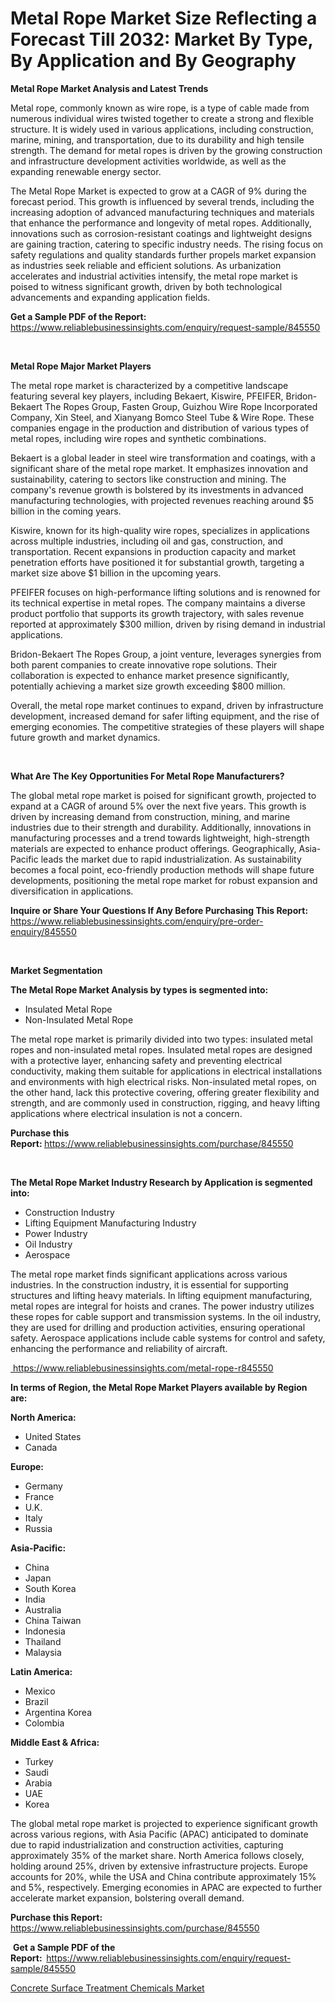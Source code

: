 <p><h1>Metal Rope Market Size Reflecting a Forecast Till 2032: Market By Type, By Application and By Geography</h1></p><p><strong>Metal Rope Market Analysis and Latest Trends</strong></p>
<p><p>Metal rope, commonly known as wire rope, is a type of cable made from numerous individual wires twisted together to create a strong and flexible structure. It is widely used in various applications, including construction, marine, mining, and transportation, due to its durability and high tensile strength. The demand for metal ropes is driven by the growing construction and infrastructure development activities worldwide, as well as the expanding renewable energy sector.</p><p>The Metal Rope Market is expected to grow at a CAGR of 9% during the forecast period. This growth is influenced by several trends, including the increasing adoption of advanced manufacturing techniques and materials that enhance the performance and longevity of metal ropes. Additionally, innovations such as corrosion-resistant coatings and lightweight designs are gaining traction, catering to specific industry needs. The rising focus on safety regulations and quality standards further propels market expansion as industries seek reliable and efficient solutions. As urbanization accelerates and industrial activities intensify, the metal rope market is poised to witness significant growth, driven by both technological advancements and expanding application fields.</p></p>
<p><strong>Get a Sample PDF of the Report:&nbsp;</strong> <a href="https://www.reliablebusinessinsights.com/enquiry/request-sample/845550?utm_campaign=3288&utm_medium=2&utm_source=Github&utm_content=ia&utm_term=31032025&utm_id=metal-rope">https://www.reliablebusinessinsights.com/enquiry/request-sample/845550</a></p>
<p>&nbsp;</p>
<p><strong>Metal Rope Major Market Players</strong></p>
<p><p>The metal rope market is characterized by a competitive landscape featuring several key players, including Bekaert, Kiswire, PFEIFER, Bridon-Bekaert The Ropes Group, Fasten Group, Guizhou Wire Rope Incorporated Company, Xin Steel, and Xianyang Bomco Steel Tube & Wire Rope. These companies engage in the production and distribution of various types of metal ropes, including wire ropes and synthetic combinations.</p><p>Bekaert is a global leader in steel wire transformation and coatings, with a significant share of the metal rope market. It emphasizes innovation and sustainability, catering to sectors like construction and mining. The company's revenue growth is bolstered by its investments in advanced manufacturing technologies, with projected revenues reaching around $5 billion in the coming years.</p><p>Kiswire, known for its high-quality wire ropes, specializes in applications across multiple industries, including oil and gas, construction, and transportation. Recent expansions in production capacity and market penetration efforts have positioned it for substantial growth, targeting a market size above $1 billion in the upcoming years.</p><p>PFEIFER focuses on high-performance lifting solutions and is renowned for its technical expertise in metal ropes. The company maintains a diverse product portfolio that supports its growth trajectory, with sales revenue reported at approximately $300 million, driven by rising demand in industrial applications.</p><p>Bridon-Bekaert The Ropes Group, a joint venture, leverages synergies from both parent companies to create innovative rope solutions. Their collaboration is expected to enhance market presence significantly, potentially achieving a market size growth exceeding $800 million.</p><p>Overall, the metal rope market continues to expand, driven by infrastructure development, increased demand for safer lifting equipment, and the rise of emerging economies. The competitive strategies of these players will shape future growth and market dynamics.</p></p>
<p>&nbsp;</p>
<p><strong>What Are The Key Opportunities For Metal Rope Manufacturers?</strong></p>
<p><p>The global metal rope market is poised for significant growth, projected to expand at a CAGR of around 5% over the next five years. This growth is driven by increasing demand from construction, mining, and marine industries due to their strength and durability. Additionally, innovations in manufacturing processes and a trend towards lightweight, high-strength materials are expected to enhance product offerings. Geographically, Asia-Pacific leads the market due to rapid industrialization. As sustainability becomes a focal point, eco-friendly production methods will shape future developments, positioning the metal rope market for robust expansion and diversification in applications.</p></p>
<p><strong>Inquire or Share Your Questions If Any Before Purchasing This Report:</strong> <a href="https://www.reliablebusinessinsights.com/enquiry/pre-order-enquiry/845550?utm_campaign=3288&utm_medium=2&utm_source=Github&utm_content=ia&utm_term=31032025&utm_id=metal-rope">https://www.reliablebusinessinsights.com/enquiry/pre-order-enquiry/845550</a></p>
<p>&nbsp;</p>
<p><strong>Market Segmentation</strong></p>
<p><strong>The Metal Rope Market Analysis by types is segmented into:</strong></p>
<p><ul><li>Insulated Metal Rope</li><li>Non-Insulated Metal Rope</li></ul></p>
<p><p>The metal rope market is primarily divided into two types: insulated metal ropes and non-insulated metal ropes. Insulated metal ropes are designed with a protective layer, enhancing safety and preventing electrical conductivity, making them suitable for applications in electrical installations and environments with high electrical risks. Non-insulated metal ropes, on the other hand, lack this protective covering, offering greater flexibility and strength, and are commonly used in construction, rigging, and heavy lifting applications where electrical insulation is not a concern.</p></p>
<p><strong>Purchase this Report:&nbsp;</strong><a href="https://www.reliablebusinessinsights.com/purchase/845550?utm_campaign=3288&utm_medium=2&utm_source=Github&utm_content=ia&utm_term=31032025&utm_id=metal-rope">https://www.reliablebusinessinsights.com/purchase/845550</a></p>
<p>&nbsp;</p>
<p><strong>The Metal Rope Market Industry Research by Application is segmented into:</strong></p>
<p><ul><li>Construction Industry</li><li>Lifting Equipment Manufacturing Industry</li><li>Power Industry</li><li>Oil Industry</li><li>Aerospace</li></ul></p>
<p><p>The metal rope market finds significant applications across various industries. In the construction industry, it is essential for supporting structures and lifting heavy materials. In lifting equipment manufacturing, metal ropes are integral for hoists and cranes. The power industry utilizes these ropes for cable support and transmission systems. In the oil industry, they are used for drilling and production activities, ensuring operational safety. Aerospace applications include cable systems for control and safety, enhancing the performance and reliability of aircraft.</p></p>
<p><a href="https://www.reliablebusinessinsights.com/metal-rope-r845550?utm_campaign=3288&utm_medium=2&utm_source=Github&utm_content=ia&utm_term=31032025&utm_id=metal-rope">&nbsp;https://www.reliablebusinessinsights.com/metal-rope-r845550</a></p>
<p><strong>In terms of Region, the Metal Rope Market Players available by Region are:</strong></p>
<p>
    <p> <strong> North America: </strong>
        <ul>
            <li>United States</li>
            <li>Canada</li>
        </ul>
        </p> 
    <p> <strong> Europe: </strong>
        <ul>
            <li>Germany</li>
            <li>France</li>
            <li>U.K.</li>
            <li>Italy</li>
            <li>Russia</li>
        </ul>
        </p> 
    <p> <strong> Asia-Pacific: </strong>
        <ul>
            <li>China</li>
            <li>Japan</li>
            <li>South Korea</li>
            <li>India</li>
            <li>Australia</li>
            <li>China Taiwan</li>
            <li>Indonesia</li>
            <li>Thailand</li>
            <li>Malaysia</li>
        </ul>
        </p> 
    <p> <strong> Latin America: </strong>
        <ul>
            <li>Mexico</li>
            <li>Brazil</li>
            <li>Argentina Korea</li>
            <li>Colombia</li>
        </ul>
        </p> 
    <p> <strong> Middle East & Africa: </strong>
        <ul>
            <li>Turkey</li>
            <li>Saudi</li>
            <li>Arabia</li>
            <li>UAE</li>
            <li>Korea</li>
        </ul>
    </p>
    </p>
<p><p>The global metal rope market is projected to experience significant growth across various regions, with Asia Pacific (APAC) anticipated to dominate due to rapid industrialization and construction activities, capturing approximately 35% of the market share. North America follows closely, holding around 25%, driven by extensive infrastructure projects. Europe accounts for 20%, while the USA and China contribute approximately 15% and 5%, respectively. Emerging economies in APAC are expected to further accelerate market expansion, bolstering overall demand.</p></p>
<p><strong>Purchase this Report: </strong><a href="https://www.reliablebusinessinsights.com/purchase/845550?utm_campaign=3288&utm_medium=2&utm_source=Github&utm_content=ia&utm_term=31032025&utm_id=metal-rope">https://www.reliablebusinessinsights.com/purchase/845550</a></p>
<p>&nbsp;<strong>Get a Sample PDF of the Report:&nbsp;&nbsp;</strong><a href="https://www.reliablebusinessinsights.com/enquiry/request-sample/845550?utm_campaign=3288&utm_medium=2&utm_source=Github&utm_content=ia&utm_term=31032025&utm_id=metal-rope">https://www.reliablebusinessinsights.com/enquiry/request-sample/845550</a></p>
<p><strong></strong></p>
<p><p><a href="https://github.com/kalsirollija/Market-Research-Report-List-1/blob/main/concrete-surface-treatment-chemicals-market.md?utm_campaign=3288&utm_medium=2&utm_source=Github&utm_content=ia&utm_term=31032025&utm_id=metal-rope">Concrete Surface Treatment Chemicals Market</a></p></p>